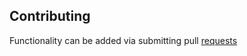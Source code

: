 ## Contributing

Functionality can be added via submitting pull [requests](https://git2.devebs.net/ebs-backend/node/docx-templater/-/merge_requests/new)
